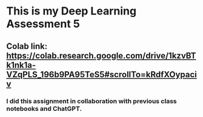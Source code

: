 # This is my Deep Learning Assessment 5

## Colab link: https://colab.research.google.com/drive/1kzvBTk1nk1a-VZqPLS_196b9PA95TeS5#scrollTo=kRdfXOypaciv

### I did this assignment in collaboration with previous class notebooks and ChatGPT.
